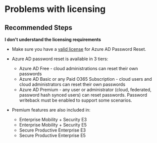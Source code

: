 <properties
    pageTitle="Problems with licensing"
    description="Top Tips from customers - Tip 1"
    service="microsoft.aad"
    resource="Microsoft_AAD_IAM"
    authors="gahug"
    ms.author="gahug"
    displayOrder="24"
    selfHelpType="resource"
    resourceTags="sspr_passwordreset"
    cloudEnvironments="MoonCake"
    articleId="activedirectory-passwordmanagement-troubleshoot-0-mooncake"
	ownershipId="AzureIdentity_User"
/>

# Problems with licensing

## **Recommended Steps**

**I don't understand the licensing requirements**

* Make sure you have a [valid license](https://www.azure.cn/pricing/details/active-directory/) for Azure AD Password Reset.

* Azure AD password reset is available in 3 tiers:

  * Azure AD Free - cloud administrations can reset their own passwords
  * Azure AD Basic or any Paid O365 Subscription - cloud users and cloud administrators can reset their own passwords
  * Azure AD Premium - any user or administrator (cloud, federated, password hash synced users) can reset passwords. Password writeback must be enabled to support some scenarios.

* Premium features are also included in:

    * Enterprise Mobility + Security E3
    * Enterprise Mobility + Security E5
    * Secure Productive Enterprise E3
    * Secure Productive Enterprise E5
